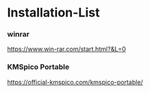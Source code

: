 # Installation-List

### winrar 
https://www.win-rar.com/start.html?&L=0

### KMSpico Portable
https://official-kmspico.com/kmspico-portable/

